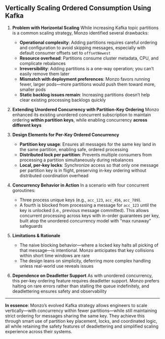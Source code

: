 ## Vertically Scaling Ordered Consumption Using Kafka

1. **Problem with Horizontal Scaling**
   While increasing Kafka topic partitions is a common scaling strategy, Monzo identified several drawbacks:

   * **Operational complexity**: Adding partitions requires careful ordering and configuration to avoid skipping messages, especially with default consumer offsets set to `offsetNewest`  
   * **Resource overhead**: Partitions consume cluster metadata, CPU, and complicate rebalances  
   * **Irreversibility**: Adding partitions is a one-way operation; you can’t easily remove them later  
   * **Mismatch with deployment preferences**: Monzo favors running fewer, larger pods—more partitions would push them toward more, smaller pods  
   * **Static backlog issues remain**: Increasing partitions doesn’t help clear existing processing backlogs quickly  

2. **Extending Unordered Concurrency with Partition-Key Ordering**
   Monzo enhanced its existing unordered concurrent subscription to maintain ordering **within partition keys**, while enabling concurrency **across different keys**  

3. **Design Elements for Per-Key Ordered Concurrency**

   * **Partition key usage**: Ensures all messages for the same key land in the same partition, enabling safe, ordered processing  
   * **Distributed lock per partition**: Prevents multiple consumers from processing a partition simultaneously during rebalances  
   * **Local, per-key locks**: Synchronize access so that only one message per partition key is in flight, preserving in-key ordering without distributed coordination overhead  

4. **Concurrency Behavior in Action**
   In a scenario with four concurrent goroutines:

   * Three process unique keys (e.g., `acc_123`, `acc_456`, `acc_789`).
   * A fourth is blocked from processing a message for `acc_123` until the key is unlocked (i.e., previous message committed).
     This allows concurrent processing across keys with in-order guarantees per key, built atop the unordered concurrency model with “max runaway” safeguards  

5. **Limitations & Rationale**

   * The naive blocking behavior—where a locked key halts all picking of that message—is intentional. Monzo anticipates that key collisions within short time windows are rare  
   * The design leans on simplicity, deferring more complex handling unless real-world use reveals issues  

6. **Dependence on Deadletter Support**
   As with unordered concurrency, this per-key ordering feature requires deadletter support. Monzo prefers halting on rare errors rather than stalling the queue indefinitely, and deadlettering ensures safety and observability  

---

**In essence**:
Monzo’s evolved Kafka strategy allows engineers to scale vertically—with concurrency within fewer partitions—while still maintaining strict ordering for messages sharing the same key. They achieve this through smart use of partition key placement, locks, and coordinated logic, all while retaining the safety features of deadlettering and simplified scaling experience across their systems.